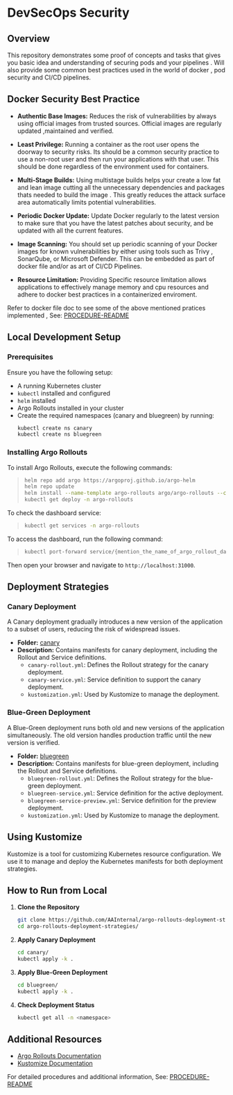 # DevSecOps Security 

## Overview
This repository demonstrates some proof of concepts and tasks that gives you basic idea and understanding of securing pods and your pipelines . Will also provide some common best practices used in the world of docker , pod security and CI/CD pipelines.

## Docker Security Best Practice
- **Authentic Base Images:** Reduces the risk of vulnerabilities by always using official images from trusted sources. Official images are regularly updated ,maintained and verified.

- **Least Privilege:** Running a container as the root user opens the doorway to security risks. Its should be a common security practice to use a non-root user and then run your applications with that user.  This should be done regardless of the environment used for containers.

- **Multi-Stage Builds:** Using multistage builds helps your create a low fat and lean image cutting all the unnecessary dependencies and packages thats needed to build the image . This greatly reduces the attack surface area automatically limits potential vulnerabilities.

- **Periodic Docker Update:** Update Docker regularly to the latest version to make sure that you have the latest patches about security, and be updated with all the current features.

- **Image Scanning:** You should set up periodic scanning of your Docker images for known vulnerabilities by either using tools such as Trivy , SonarQube, or Microsoft Defender. This can be embedded as part of docker file and/or as art of CI/CD Pipelines.

- **Resource Limitation:** Providing Specific resource limitation allows applications to effectively manage memory and cpu resources and adhere to docker best practices in a containerized enviroment.

Refer to docker file doc to see some of the above mentioned pratices implemented , See: [PROCEDURE-README](./documentation/PROCEDURE-README.md)

## Local Development Setup

### Prerequisites
Ensure you have the following setup:
- A running Kubernetes cluster
- `kubectl` installed and configured
- `helm` installed
- Argo Rollouts installed in your cluster
- Create the required namespaces (canary and bluegreen) by running:
   ```sh
   kubectl create ns canary
   kubectl create ns bluegreen
   ```

### Installing Argo Rollouts
To install Argo Rollouts, execute the following commands:

>```sh
>helm repo add argo https://argoproj.github.io/argo-helm
>helm repo update
>helm install --name-template argo-rollouts argo/argo-rollouts --create-namespace -n argo-rollouts --set dashboard.enabled=true --version 2.32.5 --wait
>kubectl get deploy -n argo-rollouts
>```

To check the dashboard service:
>```sh
>kubectl get services -n argo-rollouts
>```

To access the dashboard, run the following command:
>```sh
>kubectl port-forward service/{mention_the_name_of_argo_rollout_dashboard_service} 31000:3100 -n argo-rollouts
>```
Then open your browser and navigate to `http://localhost:31000`.

## Deployment Strategies

### Canary Deployment
A Canary deployment gradually introduces a new version of the application to a subset of users, reducing the risk of widespread issues. 

- **Folder:** [canary](./canary/)
- **Description:** Contains manifests for canary deployment, including the Rollout and Service definitions.
  - `canary-rollout.yml`: Defines the Rollout strategy for the canary deployment.
  - `canary-service.yml`: Service definition to support the canary deployment.
  - `kustomization.yml`: Used by Kustomize to manage the deployment.

### Blue-Green Deployment
A Blue-Green deployment runs both old and new versions of the application simultaneously. The old version handles production traffic until the new version is verified.

- **Folder:** [bluegreen](./bluegreen/)
- **Description:** Contains manifests for blue-green deployment, including the Rollout and Service definitions.
  - `bluegreen-rollout.yml`: Defines the Rollout strategy for the blue-green deployment.
  - `bluegreen-service.yml`: Service definition for the active deployment.
  - `bluegreen-service-preview.yml`: Service definition for the preview deployment.
  - `kustomization.yml`: Used by Kustomize to manage the deployment.

## Using Kustomize
Kustomize is a tool for customizing Kubernetes resource configuration. We use it to manage and deploy the Kubernetes manifests for both deployment strategies.

## How to Run from Local
1. **Clone the Repository**
   ```sh
   git clone https://github.com/AAInternal/argo-rollouts-deployment-strategies.git
   cd argo-rollouts-deployment-strategies/
   ```

2. **Apply Canary Deployment**
   ```sh
   cd canary/
   kubectl apply -k .
   ```

3. **Apply Blue-Green Deployment**
   ```sh
   cd bluegreen/
   kubectl apply -k .
   ```

4. **Check Deployment Status**
   ```sh
   kubectl get all -n <namespace>
   ```

## Additional Resources
- [Argo Rollouts Documentation](https://argoproj.github.io/argo-rollouts/)
- [Kustomize Documentation](https://kustomize.io/)

For detailed procedures and additional information, See: [PROCEDURE-README](./documentation/PROCEDURE-README.md)
